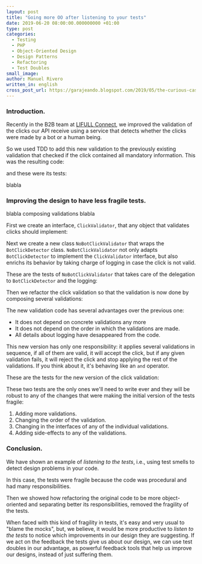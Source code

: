 ```yaml
---
layout: post
title: "Going more OO after listening to your tests"
date: 2019-06-20 08:00:00.000000000 +01:00
type: post
categories:
  - Testing
  - PHP
  - Object-Oriented Design
  - Design Patterns
  - Refactoring
  - Test Doubles
small_image: 
author: Manuel Rivero
written_in: english
cross_post_url: https://garajeando.blogspot.com/2019/05/the-curious-case-of-negative-builder.html
---
```


<h3>Introduction. </h3>

Recently in the B2B team at [LIFULL Connect](https://www.lifullconnect.com/), we improved the validation of the clicks our API receive using a service that detects whether the clicks were made by a bot or a human being. 

So we used TDD to add this new validation to the previously existing validation that checked if the click contained all mandatory information. This was the resulting code:

<script src="https://gist.github.com/trikitrok/76c9082ae1a3add22e0695f92a658cbc.js"></script>

and these were its tests:

<script src="https://gist.github.com/trikitrok/328f80a0c5c8cdc1cbe67e5ac4c51171.js"></script>

blabla

<h3>Improving the design to have less fragile tests. </h3>

blabla composing validations blabla

First we create an interface, `ClickValidator`, that any object that validates clicks should implement:

<script src="https://gist.github.com/trikitrok/f99484860f82f9dcb04ee2da38ffc39f.js"></script>

Next we create a new class `NoBotClickValidator` that wraps the `BotClickDetector` class. 
`NoBotClickValidator` not only adapts `BotClickDetector` to implement the `ClickValidator` interface,
but also enrichs its behavior by taking charge of logging in case the click is not valid. 

<script src="https://gist.github.com/trikitrok/c4a928f6f7420a339240f0f52fe4f8b1.js"></script>

These are the tests of `NoBotClickValidator` that takes care of the delegation to `BotClickDetector` and the logging:

<script src="https://gist.github.com/trikitrok/452ce96590c7655f722dd4d42f49ba4c.js"></script>

Then we refactor the click validation so that the validation is now done by composing several validations:

<script src="https://gist.github.com/trikitrok/1eadf6e2f681bd48aa50abc1562783ce.js"></script>

The new validation code has several advantages over the previous one:

* It does not depend on concrete validations any more 
* It does not depend on the order in which the validations are made.
* All details about logging have desappeared from the code.

This new version has only one responsibility: it applies several validations in sequence, if all of them are valid, it will accept the click, 
but if any given validation fails, it will reject the click and stop applying the rest of the validations. If you think about it, it's behaving like an `and` operator.

These are the tests for the new version of the click validation:

<script src="https://gist.github.com/trikitrok/140295bdcd101ce92499b216bcd0b43d.js"></script>

These two tests are the only ones we'll need to write ever and they will be robust to any of the changes that
were making the initial version of the tests fragile:

1. Adding more validations.
2. Changing the order of the validation.
3. Changing in the interfaces of any of the individual validations.
4. Adding side-effects to any of the validations.

<h3>Conclusion. </h3>

We have shown an example of *listening to the tests*, i.e., using test smells to detect design problems in your code.

In this case, the tests were fragile because the code was procedural and had many responsibilities.

Then we showed how refactoring the original code to be more object-oriented and separating better its responsibilities,
removed the fragility of the tests.

When faced with this kind of fragility in tests, it's easy and very usual to "blame the mocks", 
but, we believe, it would be more productive to *listen to the tests* to notice which improvements in our design they are suggesting.
If we act on the feedback the tests give us about our design, we can use test doubles in our advantage, as powerful feedback tools 
that help us improve our designs, instead of just suffering them.

